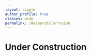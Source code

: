 ```yaml
---
layout: single
author_profile: true
classes: wide
permalink: /Research/Corrosion
---
```


<style>

.grid-container {
  display: grid;
  grid-template-columns: 90% 10%;
  background-color: #ffffff;
  padding: 0px;
}
.grid-item {
  background-color: #ffffff;
  border: 0px solid #ffffff;
  padding: 0px;
  text-align: left;
}

</style>

Under Construction
===================